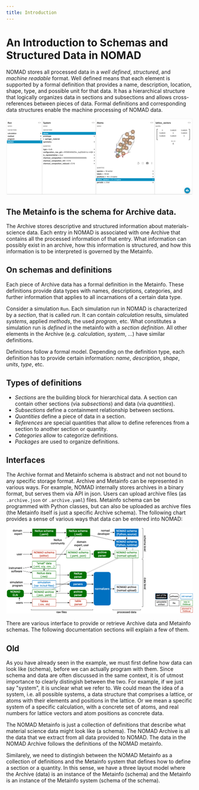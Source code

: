 ```yaml
---
title: Introduction
---
```


# An Introduction to Schemas and Structured Data in NOMAD

NOMAD stores all processed data in a *well defined*, *structured*, and *machine readable*
format. Well defined means that each element is supported by a formal definition that provides
a name, description, location, shape, type, and possible unit for that data. It has a
hierarchical structure that logically organizes data in sections and subsections and allows
cross-references between pieces of data. Formal definitions and corresponding
data structures enable the machine processing of NOMAD data.

![archive example](../assets/archive-example.png)

## The Metainfo is the schema for Archive data.
The Archive stores descriptive and structured information about materials-science
data. Each entry in NOMAD is associated with one Archive that contains all the processed
information of that entry. What information can possibly exist in an archive, how this
information is structured, and how this information is to be interpreted is governed
by the Metainfo.

## On schemas and definitions
Each piece of Archive data has a formal definition in the Metainfo. These definitions
provide data types with names, descriptions, categories, and further information that
applies to all incarnations of a certain data type.

Consider a simulation `Run`. Each
simulation run in NOMAD is characterized by a *section*, that is called *run*. It can contain
*calculation* results, simulated *systems*, applied *methods*, the used *program*, etc.
What constitutes a simulation run is *defined* in the metainfo with a *section definition*.
All other elements in the Archive (e.g. *calculation*, *system*, ...) have similar definitions.

Definitions follow a formal model. Depending on the definition type, each definition
has to provide certain information: *name*, *description*, *shape*, *units*, *type*, etc.

## Types of definitions

- *Sections* are the building block for hierarchical data. A section can contain other
  sections (via *subsections*) and data (via *quantities*).
- *Subsections* define a containment relationship between sections.
- *Quantities* define a piece of data in a section.
- *References* are special quantities that allow to define references from a section to
  another section or quantity.
- *Categories* allow to categorize definitions.
- *Packages* are used to organize definitions.

## Interfaces
The Archive format and Metainfo schema is abstract and not not bound to any
specific storage format. Archive and Metainfo can be represented in various ways.
For example, NOMAD internally stores archives in a binary format, but serves them via
API in json. Users can upload archive files (as `.archive.json` or `.archive.yaml`) files.
Metainfo schema can be programmed with Python classes, but can also be uploaded as
archive files (the Metainfo itself is just a specific Archive schema). The following
chart provides a sense of various ways that data can be entered into NOMAD:

![nomad data flow](../assets/data-flow.png)

There are various interface to provide or retrieve Archive data and Metainfo schemas.
The following documentation sections will explain a few of them.


## Old

As you have already seen in the example, we must first define how data can look like (schema),
before we can actually program with them. Since schema and data are often discussed in the
same context, it is of utmost importance to clearly distingish between the two. For example, if we
just say "system", it is unclear what we refer to. We could mean the idea of a system, i.e. all
possible systems, a data structure that comprises a lattice, or atoms with their elements and
positions in the lattice. Or we mean a specific system of a specific calculation, with
a concrete set of atoms, and real numbers for lattice vectors and atom positions as concrete data.

The NOMAD Metainfo is just a collection of definitions that describe what material science
data might look like (a schema). The NOMAD Archive is all the data that we extract from all data
provided to NOMAD. The data in the NOMAD Archive follows the definitions of the NOMAD metainfo.

Similarely, we need to distingish between the NOMAD Metainfo as a collection of definitions
and the Metainfo system that defines how to define a section or a quantity. In this sense,
we have a three layout model where the Archive (data) is an instance of the Metainfo (schema)
and the Metainfo is an instance of the Metainfo system (schema of the schema).
